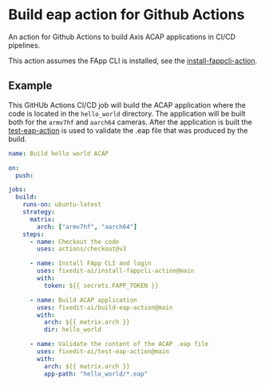 # Build eap action for Github Actions
An action for Github Actions to build Axis ACAP applications in CI/CD pipelines.

This action assumes the FApp CLI is installed, see the [install-fappcli-action](https://github.com/fixedit-ai/install-fappcli-action).

## Example
This GitHUb Actions CI/CD job will build the ACAP application where the code is located in the `hello_world` directory. The application will be built both for the `armv7hf` and `aarch64` cameras. After the application is built the [test-eap-action](https://github.com/fixedit-ai/test-eap-action) is used to validate the .eap file that was produced by the build.

```yaml
name: Build hello world ACAP

on:
  push:

jobs:
  build:
    runs-on: ubuntu-latest
    strategy:
      matrix:
        arch: ["armv7hf", "aarch64"]
    steps:
      - name: Checkout the code
        uses: actions/checkout@v3

      - name: Install FApp CLI and login
        uses: fixedit-ai/install-fappcli-action@main
        with:
          token: ${{ secrets.FAPP_TOKEN }}

      - name: Build ACAP application
        uses: fixedit-ai/build-eap-action@main
        with:
          arch: ${{ matrix.arch }}
          dir: hello_world

      - name: Validate the content of the ACAP .eap file
        uses: fixedit-ai/test-eap-action@main
        with:
          arch: ${{ matrix.arch }}
          app-path: "hello_world/*.eap"
```